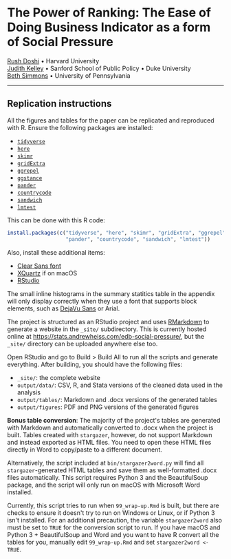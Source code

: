 # The Power of Ranking: The Ease of Doing Business Indicator as a form of Social Pressure

[Rush Doshi](http://rushdoshi.com/) • Harvard University  
[Judith Kelley](https://sanford.duke.edu/people/faculty/kelley-judith) • Sanford School of Public Policy • Duke University  
[Beth Simmons](https://www.sas.upenn.edu/polisci/people/standing-faculty/beth-simmons) • University of Pennsylvania

---

## Replication instructions

All the figures and tables for the paper can be replicated and reproduced with R. Ensure the following packages are installed:

- [`tidyverse`](http://tidyverse.tidyverse.org/)
- [`here`](https://cran.r-project.org/package=here)
- [`skimr`](https://cran.r-project.org/package=skimr)
- [`gridExtra`](https://cran.r-project.org/package=gridExtra)
- [`ggrepel`](https://cran.r-project.org/package=ggrepel)
- [`ggstance`](https://cran.r-project.org/package=ggstance)
- [`pander`](https://cran.r-project.org/package=pander)
- [`countrycode`](https://cran.r-project.org/package=countrycode)
- [`sandwich`](https://cran.r-project.org/package=sandwich)
- [`lmtest`](https://cran.r-project.org/package=lmtest)

This can be done with this R code:

```r
install.packages(c("tidyverse", "here", "skimr", "gridExtra", "ggrepel", "ggstance", 
                   "pander", "countrycode", "sandwich", "lmtest"))
```

Also, install these additional items:

- [Clear Sans font](https://01.org/clear-sans)
- [XQuartz](https://www.xquartz.org/) if on macOS
- [RStudio](https://www.rstudio.com/products/rstudio/download/#download)

The small inline histograms in the summary statitics table in the appendix will only display correctly when they use a font that supports block elements, such as [DejaVu Sans](https://dejavu-fonts.github.io/) or Arial.

The project is structured as an RStudio project and uses [RMarkdown](http://rmarkdown.rstudio.com/rmarkdown_websites.html) to generate a website in the `_site/` subdirectory. This is currently hosted online at <https://stats.andrewheiss.com/edb-social-pressure/>, but the `_site/` directory can be uploaded anywhere else too. 

Open RStudio and go to Build > Build All to run all the scripts and generate everything. After building, you should have the following files:

- `_site/`: the complete website
- `output/data/`: CSV, R, and Stata versions of the cleaned data used in the analysis
- `output/tables/`: Markdown and .docx versions of the generated tables
- `output/figures`: PDF and PNG versions of the generated figures

**Bonus table conversion**: The majority of the project's tables are generated with Markdown and automatically converted to .docx when the project is built. Tables created with `stargazer`, however, do not support Markdown and instead exported as HTML files. You need to open these HTML files directly in Word to copy/paste to a different document.

Alternatively, the script included at `bin/stargazer2word.py` will find all `stargazer`-generated HTML tables and save them as well-formatted .docx files automatically. This script requires Python 3 and the BeautifulSoup package, and the script will only run on macOS with Microsoft Word installed. 

Currently, this script tries to run when `99_wrap-up.Rmd` is built, but there are checks to ensure it doesn't try to run on Windows or Linux, or if Python 3 isn't installed. For an additional precaution, the variable `stargazer2word` also must be set to `TRUE` for the conversion script to run. If you have macOS and Python 3 + BeautifulSoup and Word and you want to have R convert all the tables for you, manually edit `99_wrap-up.Rmd` and set `stargazer2word <- TRUE`.  

